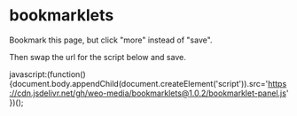 # bookmarklets

Bookmark this page, but click "more" instead of "save".

Then swap the url for the script below and save.

javascript:(function(){document.body.appendChild(document.createElement('script')).src='https://cdn.jsdelivr.net/gh/weo-media/bookmarklets@1.0.2/bookmarklet-panel.js' })();
